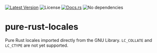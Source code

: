 [![Latest Version](https://img.shields.io/crates/v/pure-rust-locales.svg)](https://crates.io/crates/pure-rust-locales)
![License](https://img.shields.io/crates/l/pure-rust-locales)
[![Docs.rs](https://docs.rs/pure-rust-locales/badge.svg)](https://docs.rs/pure-rust-locales)
![No dependencies](https://img.shields.io/badge/dependencies-none-success)

pure-rust-locales
=================

Pure Rust locales imported directly from the GNU Library. `LC_COLLATE` and
`LC_CTYPE` are not yet supported.
